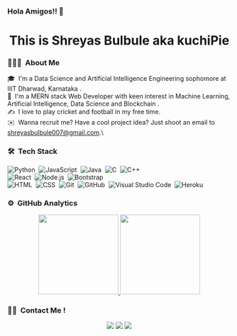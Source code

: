 ### Hola Amigos!! 👋

<h1 align="center"> This is Shreyas Bulbule aka kuchiPie </h1>

### 👨🏻‍💻 &nbsp;About Me

🎓 &nbsp;I'm a Data Science and Artificial Intelligence Engineering sophomore at IIIT Dharwad, Karnataka .\
🌱 &nbsp;I'm a MERN stack Web Developer with keen interest in Machine Learning, Artificial Intelligence, Data Science and Blockchain .\
✍️ &nbsp;I love to play cricket and football in my free time.\
✉️ &nbsp;Wanna recruit me? Have a cool project idea? Just shoot an email to shreyasbulbule007@gmail.com.\


### 🛠 &nbsp;Tech Stack

![Python](https://img.shields.io/badge/-Python-05122A?style=flat&logo=python)&nbsp;
![JavaScript](https://img.shields.io/badge/-JavaScript-05122A?style=flat&logo=javascript)&nbsp;
![Java](https://img.shields.io/badge/-Java-05122A?style=flat&logo=Java&logoColor=FFA518)&nbsp;
![C](https://img.shields.io/badge/-C-05122A?style=flat&logo=C&logoColor=A8B9CC)&nbsp;
![C++](https://img.shields.io/badge/-C++-05122A?style=flat&logo=C%2B%2B&logoColor=00599C)&nbsp;\
![React](https://img.shields.io/badge/-React-05122A?style=flat&logo=react)&nbsp;
![Node.js](https://img.shields.io/badge/-Node.js-05122A?style=flat&logo=node.js)&nbsp;
![Bootstrap](https://img.shields.io/badge/-Bootstrap-05122A?style=flat&logo=bootstrap&logoColor=563D7C)\
![HTML](https://img.shields.io/badge/-HTML-05122A?style=flat&logo=HTML5)&nbsp;
![CSS](https://img.shields.io/badge/-CSS-05122A?style=flat&logo=CSS3&logoColor=1572B6)&nbsp;
![Git](https://img.shields.io/badge/-Git-05122A?style=flat&logo=git)&nbsp;
![GitHub](https://img.shields.io/badge/-GitHub-05122A?style=flat&logo=github)&nbsp;
![Visual Studio Code](https://img.shields.io/badge/-Visual%20Studio%20Code-05122A?style=flat&logo=visual-studio-code&logoColor=007ACC)&nbsp;
![Heroku](https://img.shields.io/badge/Heroku-430098?style=flat&logo=heroku)&nbsp;

### ⚙️ &nbsp;GitHub Analytics

<p align="center">
<a href="https://github.com/koolgax99">
  <img height="180em" src="https://github-readme-stats-eight-theta.vercel.app/api?username=kuchiPie&show_icons=true&theme=blue-green&include_all_commits=true&count_private=true"/>
  <img height="180em" src="https://github-readme-stats-eight-theta.vercel.app/api/top-langs/?username=kuchiPie&layout=compact&langs_count=8&theme=blue-green"/>
</a>
</p>


### 🤝🏻 &nbsp;Contact Me !

<p align="center">
<a href="https://www.linkedin.com/in/shreyas-bulbule-3912301b3/"><img src="https://img.shields.io/badge/-Shreyas%20Bulbule-0077B5?style=flat&logo=Linkedin&logoColor=white"/></a>
<a href="mailto:shreyasbulbule@gmail.com"><img src="https://img.shields.io/badge/-shreyasbulbule@gmail.com-D14836?style=flat&logo=Gmail&logoColor=white"/></a>
<a href="https://twitter.com/BulbuleShreyas"><img src="https://img.shields.io/twitter/url/https/twitter.com/shreyasbulbule.svg?style=social&label=%40bulbuleshreyas"</img></a>
</p>
